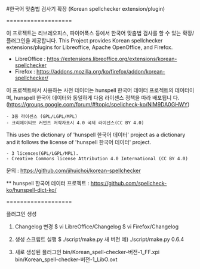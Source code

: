 #한국어 맞춤법 검사기 확장
(Korean spellchecker extension/plugin)

===================

이 프로젝트는 리브레오피스, 파이어폭스 등에서 한국어 맞춤법 검사를 할 수 있는 
확장/플러그인을 제공합니다.
This Project provides Korean spellchecker extensions/plugins for Libreoffice,
Apache OpenOffice, and Firefox.

- LibreOffice : https://extensions.libreoffice.org/extensions/korean-spellchecker
- Firefox : https://addons.mozilla.org/ko/firefox/addon/korean-spellchecker/

이 프로젝트에서 사용하는 사전 데이터는 hunspell 한국어 데이터 프로젝트의 
데이터이며, hunspell 한국어 데이터와 동일하게 다음 라이센스 정책을 따라 배포됩니
다.(https://groups.google.com/forum/#!topic/spellcheck-ko/NlM9DA0GHWY)

	- 3중 라이센스 (GPL/LGPL/MPL)
	- 크리에이티브 커먼즈 저작자표시 4.0 국제 라이선스(CC BY 4.0)

This uses the dictionary of 'hunspell 한국어 데이터' project as a dictionary
and it follows the license of 'hunspell 한국어 데이터' project.

	- 3 licences(GPL/LGPL/MPL).
	- Creative Commons license Attribution 4.0 International (CC BY 4.0)

문의 : https://github.com/jihuichoi/korean-spellchecker

** hunspell 한국어 데이터 프로젝트
: https://github.com/spellcheck-ko/hunspell-dict-ko/



===================

플러그인 생성

1) Changelog 변경
	$ vi LibreOffice/Changelog
	$ vi Firefox/Changelog

2) 생성 스크립트 실행
	$ ./script/make.py 새 버전
	예) ./script/make.py 0.6.4

3) 새로 생성된 플러그인
	bin/Korean_spell-checker-버전-1_FF.xpi
	bin/Korean_spell-checker-버전-1_LibO.oxt